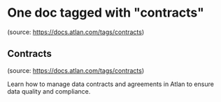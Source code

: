 # One doc tagged with "contracts"
(source: https://docs.atlan.com/tags/contracts)



## Contracts
(source: https://docs.atlan.com/tags/contracts)

Learn how to manage data contracts and agreements in Atlan to ensure data quality and compliance.
